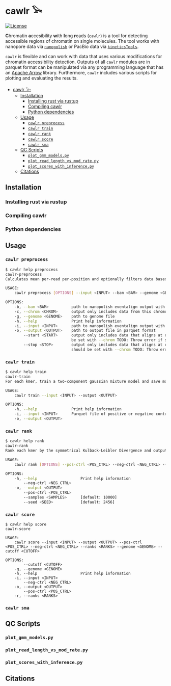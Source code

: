 # cawlr 𓅨

[![License](https://img.shields.io/badge/license-BSD_3--Clause-informational)](./LICENSE)

**C**hromatin **a**ccesibility **w**ith **l**ong **r**eads (`cawlr`) is a tool for detecting accessible regions of chromatin on single molecules. The tool works with nanopore data via [`nanopolish`](https://github.com/jts/nanopolish) or PacBio data via [`kineticsTools`](https://github.com/PacificBiosciences/kineticsTools).

`cawlr` is flexible and can work with data that uses various modifications for chromatin accessibility detection. Outputs of all `cawlr` modules are in parquet format can be manipulated via any programming language that has an [Apache Arrow](https://arrow.apache.org/install/) library. Furthermore, `cawlr` includes various scripts for plotting and evaluating the results.

- [cawlr 𓅨](#cawlr-𓅨)
  - [Installation](#installation)
    - [Installing rust via rustup](#installing-rust-via-rustup)
    - [Compiling cawlr](#compiling-cawlr)
    - [Python dependencies](#python-dependencies)
  - [Usage](#usage)
    - [`cawlr preprocess`](#cawlr-preprocess)
    - [`cawlr train`](#cawlr-train)
    - [`cawlr rank`](#cawlr-rank)
    - [`cawlr score`](#cawlr-score)
    - [`cawlr sma`](#cawlr-sma)
  - [QC Scripts](#qc-scripts)
    - [`plot_gmm_models.py`](#plot_gmm_modelspy)
    - [`plot_read_length_vs_mod_rate.py`](#plot_read_length_vs_mod_ratepy)
    - [`plot_scores_with_inference.py`](#plot_scores_with_inferencepy)
  - [Citations](#citations)

## Installation

### Installing rust via rustup

### Compiling cawlr

### Python dependencies

## Usage

### `cawlr preprocess`

```bash
$ cawlr help preprocess
cawlr-preprocess 
Calculates mean per-read per-position and optionally filters data based on a given region

USAGE:
    cawlr preprocess [OPTIONS] --input <INPUT> --bam <BAM> --genome <GENOME> --output <OUTPUT>

OPTIONS:
    -b, --bam <BAM>          path to nanopolish eventalign output with samples column
    -c, --chrom <CHROM>      output only includes data from this chromosome
    -g, --genome <GENOME>    path to genome file
    -h, --help               Print help information
    -i, --input <INPUT>      path to nanopolish eventalign output with samples column
    -o, --output <OUTPUT>    path to output file in parquet format
        --start <START>      output only includes data that aligns at or after this position, should
                             be set with --chrom TODO: Throw error if set without --chrom
        --stop <STOP>        output only includes data that aligns at or before this position,
                             should be set with --chrom TODO: Throw error if set without --chrom

```

### `cawlr train`

```bash
$ cawlr help train
cawlr-train 
For each kmer, train a two-component gaussian mixture model and save models to a file

USAGE:
    cawlr train --input <INPUT> --output <OUTPUT>

OPTIONS:
    -h, --help               Print help information
    -i, --input <INPUT>      Parquet file of positive or negative control from cawlr preprocess
    -o, --output <OUTPUT>    
```

### `cawlr rank`

```bash
$ cawlr help rank
cawlr-rank 
Rank each kmer by the symmetrical Kulback-Leibler Divergence and output results

USAGE:
    cawlr rank [OPTIONS] --pos-ctrl <POS_CTRL> --neg-ctrl <NEG_CTRL> --output <OUTPUT>

OPTIONS:
    -h, --help                   Print help information
        --neg-ctrl <NEG_CTRL>    
    -o, --output <OUTPUT>        
        --pos-ctrl <POS_CTRL>    
        --samples <SAMPLES>      [default: 10000]
        --seed <SEED>            [default: 2456]
```

### `cawlr score`

```text
$ cawlr help score
cawlr-score 

USAGE:
    cawlr score --input <INPUT> --output <OUTPUT> --pos-ctrl <POS_CTRL> --neg-ctrl <NEG_CTRL> --ranks <RANKS> --genome <GENOME> --cutoff <CUTOFF>

OPTIONS:
        --cutoff <CUTOFF>        
    -g, --genome <GENOME>        
    -h, --help                   Print help information
    -i, --input <INPUT>          
        --neg-ctrl <NEG_CTRL>    
    -o, --output <OUTPUT>        
        --pos-ctrl <POS_CTRL>    
    -r, --ranks <RANKS>          

```

### `cawlr sma`

## QC Scripts

### `plot_gmm_models.py`

### `plot_read_length_vs_mod_rate.py`

### `plot_scores_with_inference.py`

## Citations
